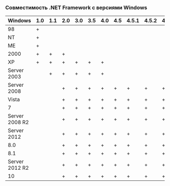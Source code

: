 ﻿### Совместимость .NET Framework с версиями Windows

| Windows | 1.0 | 1.1 | 2.0 | 3.0 | 3.5 | 4.0 | 4.5 | 4.5.1 | 4.5.2 | 4.6 | 4.6.1 | 4.6.2 | 4.7 | 4.7.1 | 4.7.2 |
|---------|-----|-----|-----|-----|-----|-----|-----|-------|-------|-----|-------|-------|-----|-------|-------|
| 98             |+| | | | | | | | | | | | | | |
| NT             |+| | | | | | | | | | | | | | |
| ME             |+| | | | | | | | | | | | | | |
| 2000           |+|+|+| | | | | | | | | | | | |
| XP             |+|+|+|+|+|+| | | | | | | | | |
| Server 2003    | |+|+|+|+|+| | | | | | | | | |
| Server 2008    | | |+|+|+|+|+|+|+|+| | | | | |
| Vista          | | |+|+|+|+|+|+|+|+| | | | | |
| 7              | | |+|+|+|+|+|+|+|+|+|+|+|+|+|
| Server 2008 R2 | | |+|+|+|+|+|+|+|+|+|+|+|+|+|
| Server 2012    | | |+|+|+|+|+|+|+|+|+|+|+|+|+|
| 8.0            | | |+|+|+|+|+|+|+|+|+|+|+|+|+|
| 8.1            | | |+|+|+|+|+|+|+|+|+|+|+|+|+|
| Server 2012 R2 | | |+|+|+|+|+|+|+|+|+|+|+|+|+|
| 10             | | |+|+|+|+|+|+|+|+|+|+|+|+|+|
